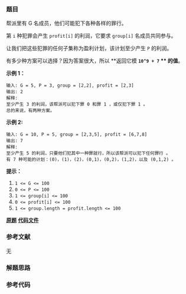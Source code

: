 ### 题目
帮派里有 G 名成员，他们可能犯下各种各样的罪行。

第 `i` 种犯罪会产生 `profit[i]` 的利润，它要求 `group[i]` 名成员共同参与。

让我们把这些犯罪的任何子集称为盈利计划，该计划至少产生 `P` 的利润。

有多少种方案可以选择？因为答案很大，所以 **返回它模  **`10^9 + 7` **  的值**。



**示例  1：**

    
    
    输入: G = 5, P = 3, group = [2,2], profit = [2,3]
    输出: 2
    解释:
    至少产生 3 的利润，该帮派可以犯下罪 0 和罪 1 ，或仅犯下罪 1 。
    总的来说，有两种方案。
    

**示例  2:**

    
    
    输入: G = 10, P = 5, group = [2,3,5], profit = [6,7,8]
    输出: 7
    解释:
    至少产生 5 的利润，只要他们犯其中一种罪就行，所以该帮派可以犯下任何罪行 。
    有 7 种可能的计划：(0)，(1)，(2)，(0,1)，(0,2)，(1,2)，以及 (0,1,2) 。
    



**提示：**

  1. `1 <= G <= 100`
  2. `0 <= P <= 100`
  3. `1 <= group[i] <= 100`
  4. `0 <= profit[i] <= 100`
  5. `1 <= group.length = profit.length <= 100`



 **[原题](https://leetcode-cn.com/problems/profitable-schemes/)**    **[代码文件]()**


### 参考文献
无

### 解题思路




### 参考代码

```go


```




